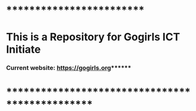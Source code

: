 # ************************
# This is a Repository for Gogirls ICT Initiate
### Current website: https://gogirls.org******
# ***********************************************
